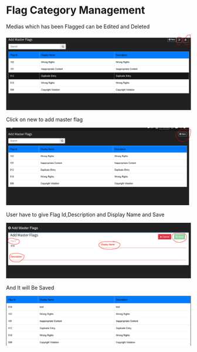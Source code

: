 # Flag Category Management

Medias which has been Flagged can be Edited and Deleted

![](../.gitbook/assets/image%20%2811%29.png)

Click on new to add master flag

![](../.gitbook/assets/image%20%28239%29.png)

User have to give Flag Id,Description and Display Name and Save

![](../.gitbook/assets/image%20%2810%29.png)

And It will Be Saved

![](../.gitbook/assets/image%20%2876%29.png)

